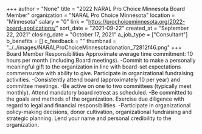 +++
author = "None"
title = "2022 NARAL Pro Choice Minnesota Board Member"
organization = "NARAL Pro Choice Minnesota"
location = "Minnesota"
salary = "0"
link = "https://prochoiceminnesota.org/2022-board-applications/"
sort_date = "2021-09-22"
created_at = "September 22, 2021"
closing_date = "October 17, 2021"
a_job_type = ["Consultant"]
b_benefits = []
c_feedback = ""
thumbnail = "../../images/NARALProChoiceMinnesotadonation_72812f46.png"
+++
Board Member Responsibilities
Approximate average time commitment: 10 hours per month (including Board meetings).
-Commit to make a personally meaningful gift to the organization in line with board-set expectations commensurate with ability to give. Participate in organizational fundraising activities.
-Consistently attend board (approximately 10 per year) and committee meetings. -Be active on one to two committees (typically meet monthly). Attend mandatory board retreat as scheduled.
-Be committed to the goals and methods of the organization. Exercise due diligence with regard to legal and financial responsibilities.
-Participate in organizational policy-making decisions, donor cultivation, organizational fundraising and strategic planning. Lend your name and personal credibility to the organization.